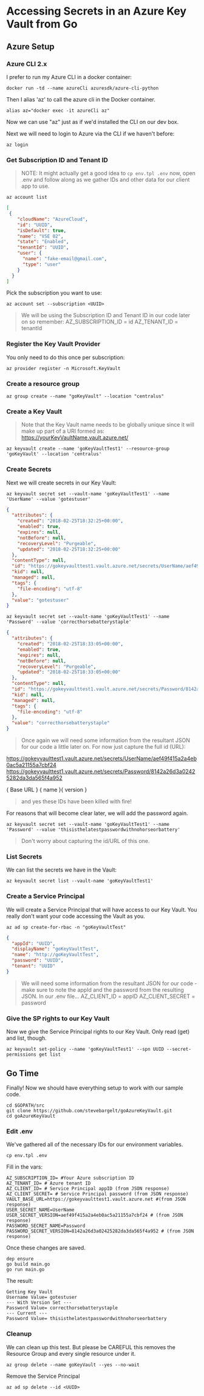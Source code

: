 # Accessing Secrets in an Azure Key Vault from Go

## Azure Setup

### Azure CLI 2.x

I prefer to run my Azure CLI in a docker container:

```shell
docker run -td --name azureCli azuresdk/azure-cli-python
```

Then I alias 'az' to call the azure cli in the Docker container.

```shell
alias az="docker exec -it azureCli az"
```

Now we can use "az" just as if we'd installed the CLI on our dev box.

Next we will need to login to Azure via the CLI if we haven't before:

```shell
az login
```

### Get Subscription ID and Tenant ID

> NOTE: It might actually get a good idea to `cp env.tpl .env` now, open .env and follow along as we gather IDs and other data for our client app to use.

```shell
az account list
```

```json
[
 {
    "cloudName": "AzureCloud",
    "id": "UUID",
    "isDefault": true,
    "name": "VSE 02",
    "state": "Enabled",
    "tenantId": "UUID",
    "user": {
      "name": "fake-email@gmail.com",
      "type": "user"
    }
  }
]
```

Pick the subscription you want to use:

```shell
az account set --subscription <UUID>
```

> We will be using the Subscription ID and Tenant ID in our code later on so remember:
> AZ_SUBSCRIPTION_ID = id
> AZ_TENANT_ID = tenantId

### Register the Key Vault Provider

You only need to do this once per subscription:

```shell
az provider register -n Microsoft.KeyVault
```

### Create a resource group

```shell
az group create --name "goKeyVault" --location "centralus"
```

### Create a Key Vault

> Note that the Key Vault name needs to be globally unique since it will make up part of a URI formed as: https://yourKeyVaultName.vault.azure.net/

```shell
az keyvault create --name 'goKeyVaultTest1' --resource-group 'goKeyVault' --location 'centralus'
```

### Create Secrets

Next we will create secrets in our Key Vault:

```shell
az keyvault secret set --vault-name 'goKeyVaultTest1' --name 'UserName' --value 'gotestuser'
```

```json
{
  "attributes": {
    "created": "2018-02-25T18:32:25+00:00",
    "enabled": true,
    "expires": null,
    "notBefore": null,
    "recoveryLevel": "Purgeable",
    "updated": "2018-02-25T18:32:25+00:00"
  },
  "contentType": null,
  "id": "https://gokeyvaulttest1.vault.azure.net/secrets/UserName/aef49f415a2a4eb0ac5a21155a7cbf24",
  "kid": null,
  "managed": null,
  "tags": {
    "file-encoding": "utf-8"
  },
  "value": "gotestuser"
}
```

```shell
az keyvault secret set --vault-name 'goKeyVaultTest1' --name 'Password' --value 'correcthorsebatterystaple'
```

```json
{
  "attributes": {
    "created": "2018-02-25T18:33:05+00:00",
    "enabled": true,
    "expires": null,
    "notBefore": null,
    "recoveryLevel": "Purgeable",
    "updated": "2018-02-25T18:33:05+00:00"
  },
  "contentType": null,
  "id": "https://gokeyvaulttest1.vault.azure.net/secrets/Password/8142a26d3a02425282da3da565f4a952",
  "kid": null,
  "managed": null,
  "tags": {
    "file-encoding": "utf-8"
  },
  "value": "correcthorsebatterystaple"
}
```

> Once again we will need some information from the resultant JSON for our code a little later on. For now just capture the full id (URL):

https://gokeyvaulttest1.vault.azure.net/secrets/UserName/aef49f415a2a4eb0ac5a21155a7cbf24
https://gokeyvaulttest1.vault.azure.net/secrets/Password/8142a26d3a02425282da3da565f4a952

{              Base URL                }       {  name  }{         version              }

> and yes these IDs have been killed with fire! 

For reasons that will become clear later, we will add the password again.

```shell
az keyvault secret set --vault-name 'goKeyVaultTest1' --name 'Password' --value 'thisisthelatestpasswordwithnohorseorbattery'
```

> Don't worry about capturing the id/URL of this one.

### List Secrets

We can list the secrets we have in the Vault:

```shell
az keyvault secret list --vault-name 'goKeyVaultTest1'
```

### Create a Service Principal

We will create a Service Principal that will have access to our Key Vault. You really don't want your code accessing the Vault as you.

```shell
az ad sp create-for-rbac -n "goKeyVaultTest"
```

```json
{
  "appId": "UUID",
  "displayName": "goKeyVaultTest",
  "name": "http://goKeyVaultTest",
  "password": "UUID",
  "tenant": "UUID"
}
```

> We will need some information from the resultant JSON for our code - make sure to note the appId <UUID> and the password from the resulting JSON. In our .env file... 
> AZ_CLIENT_ID = appID
> AZ_CLIENT_SECRET = password

### Give the SP rights to our Key Vault

Now we give the Service Principal rights to our Key Vault. Only read (get) and list, though.

```shell
az keyvault set-policy --name 'goKeyVaultTest1' --spn UUID --secret-permissions get list
```

## Go Time

Finally! Now we should have everything setup to work with our sample code.

```shell
cd $GOPATH/src
git clone https://github.com/stevebargelt/goAzureKeyVault.git
cd goAzureKeyVault
```

### Edit .env

We've gathered all of the necessary IDs for our environment variables.

```shell
cp env.tpl .env
```

Fill in the vars:

```shell
AZ_SUBSCRIPTION_ID= #Your Azure subscription ID
AZ_TENANT_ID= # Azure tenant ID
AZ_CLIENT_ID= # Service Principal appID (from JSON response)
AZ_CLIENT_SECRET= # Service Principal password (from JSON response)
VAULT_BASE_URL=https://gokeyvaulttest1.vault.azure.net #(from JSON response)
USER_SECRET_NAME=UserName
USER_SECRET_VERSION=aef49f415a2a4eb0ac5a21155a7cbf24 # (from JSON response)
PASSWORD_SECRET_NAME=Password
PASSWORD_SECRET_VERSION=8142a26d3a02425282da3da565f4a952 # (from JSON response)
```

Once these changes are saved.

```shell
dep ensure
go build main.go
go run main.go
```

The result:

```text
Getting Key Vault
Username Value= gotestuser
--- With Version Set ---
Password Value= correcthorsebatterystaple
--- Current ---
Password Value= thisisthelatestpasswordwithnohorseorbattery
```

### Cleanup

We can clean up this test. But please be CAREFUL this removes the Resource Group and every single resource under it.

```shell
az group delete --name goKeyVault --yes --no-wait
```

Remove the Service Principal

```shell
az ad sp delete --id <UUID>
```